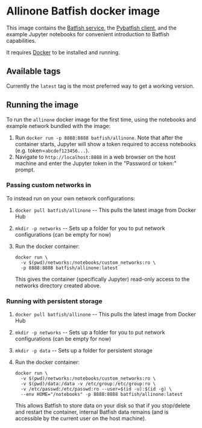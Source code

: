 # Allinone Batfish docker image

This image contains the [Batfish service][bf], the [Pybatfish client][pybf], and the example
Jupyter notebooks for convenient introduction to Batfish capabilities.

It requires [Docker](https://www.docker.com/get-started) to be installed and running.

## Available tags
Currently the `latest` tag is the most preferred way to get a working version.

## Running the image

To run the `allinone` docker image for the first time, using the notebooks and example network bundled with the image:

1. Run `docker run -p 8888:8888 batfish/allinone`.  Note that after the container starts, Jupyter will show a token required to access notebooks (e.g. token=`abcdef123456...`).
2. Navigate to `http://localhost:8888` in a web browser on the host machine and enter the Jupyter token in the "Password or token:" prompt.


### Passing custom networks in

To instead run on your own network configurations:

1. `docker pull batfish/allinone` -- This pulls the latest image from Docker Hub
2. `mkdir -p networks` -- Sets up a folder for you to put network configurations (can be empty for now)
3. Run the docker container:
    ```
    docker run \
      -v $(pwd)/networks:/notebooks/custom_networks:ro \
      -p 8888:8888 batfish/allinone:latest
    ```

    This gives the container (specifically Jupyter) read-only access to the networks directory created above.

### Running with persistent storage

1. `docker pull batfish/allinone` -- This pulls the latest image from Docker Hub
2. `mkdir -p networks` -- Sets up a folder for you to put network configurations (can be empty for now)
3. `mkdir -p data` -- Sets up a folder for persistent storage
4. Run the docker container:
    ```
    docker run \
      -v $(pwd)/networks:/notebooks/custom_networks:ro \
      -v $(pwd)/data:/data -v /etc/group:/etc/group:ro \
      -v /etc/passwd:/etc/passwd:ro --user=$(id -u):$(id -g) \
      --env HOME="/notebooks" -p 8888:8888 batfish/allinone:latest
    ```

    This allows Batfish to store data on your disk so that if you stop/delete and restart the container,
    internal Batfish data remains (and is accessible by the current user on the host machine).

[bf]: https://github.com/batfish/batfish
[pybf]: https://github.com/batfish/pybatfish

